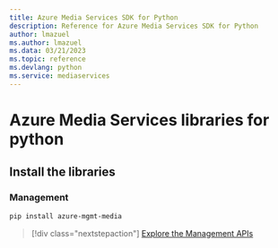 ```yaml
---
title: Azure Media Services SDK for Python
description: Reference for Azure Media Services SDK for Python
author: lmazuel
ms.author: lmazuel
ms.data: 03/21/2023
ms.topic: reference
ms.devlang: python
ms.service: mediaservices
---
```

# Azure Media Services libraries for python

## Install the libraries


### Management

```bash
pip install azure-mgmt-media
```
> [!div class="nextstepaction"]
> [Explore the Management APIs](/python/api/overview/azure/mediaservices/management)